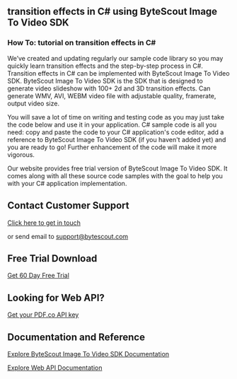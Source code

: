 ## transition effects in C# using ByteScout Image To Video SDK

### How To: tutorial on transition effects in C#

We’ve created and updating regularly our sample code library so you may quickly learn transition effects and the step-by-step process in C#. Transition effects in C# can be implemented with ByteScout Image To Video SDK. ByteScout Image To Video SDK is the SDK that is designed to generate video slideshow with 100+ 2d and 3D transition effects. Can generate WMV, AVI, WEBM video file with adjustable quality, framerate, output video size.

You will save a lot of time on writing and testing code as you may just take the code below and use it in your application. C# sample code is all you need: copy and paste the code to your C# application's code editor, add a reference to ByteScout Image To Video SDK (if you haven't added yet) and you are ready to go! Further enhancement of the code will make it more vigorous.

Our website provides free trial version of ByteScout Image To Video SDK. It comes along with all these source code samples with the goal to help you with your C# application implementation.

## Contact Customer Support

[Click here to get in touch](https://bytescout.zendesk.com/hc/en-us/requests/new?subject=ByteScout%20Image%20To%20Video%20SDK%20Question)

or send email to [support@bytescout.com](mailto:support@bytescout.com?subject=ByteScout%20Image%20To%20Video%20SDK%20Question) 

## Free Trial Download

[Get 60 Day Free Trial](https://bytescout.com/download/web-installer?utm_source=github-readme)

## Looking for Web API? 

[Get your PDF.co API key](https://pdf.co/documentation/api?utm_source=github-readme)

## Documentation and Reference

[Explore ByteScout Image To Video SDK Documentation](https://bytescout.com/documentation/index.html?utm_source=github-readme)

[Explore Web API Documentation](https://pdf.co/documentation/api?utm_source=github-readme)